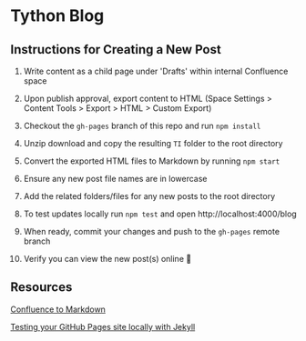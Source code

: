 # Tython Blog

## Instructions for Creating a New Post

1. Write content as a child page under 'Drafts' within internal Confluence space

2. Upon publish approval, export content to HTML (Space Settings > Content Tools > Export > HTML > Custom Export)

3. Checkout the `gh-pages` branch of this repo and run `npm install`

4. Unzip download and copy the resulting `TI` folder to the root directory

5. Convert the exported HTML files to Markdown by running `npm start`

6. Ensure any new post file names are in lowercase

7. Add the related folders/files for any new posts to the root directory

8. To test updates locally run `npm test` and open http://localhost:4000/blog

9. When ready, commit your changes and push to the `gh-pages` remote branch

10. Verify you can view the new post(s) online :tada:

## Resources

[Confluence to Markdown](https://github.com/tythonco/confluence-to-markdown)

[Testing your GitHub Pages site locally with Jekyll](https://docs.github.com/en/github/working-with-github-pages/testing-your-github-pages-site-locally-with-jekyll)